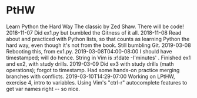 # PtHW
Learn Python the Hard Way
The classic by Zed Shaw.  There will be code!
2018-11-07  Did ex1.py but bumbled the Gitness of it all.
2018-11-08  Read about and practiced with Python lists, so that counts as learning Python the hard way, even though it's not from the book.  Still bumbling Git.
2019-03-08  Rebooting this, from ex1.py.
2019-03-08T04:00-08:00  I should have timestamped; will do hence.  String in Vim is :r!date -I'minutes' .  Finished ex1 and ex2, with study drills.
2019-03-09  Did ex3 with study drills (math operations); forgot to timestamp.  Had some hands-on practice merging branches with conflicts.
2019-03-10T14:29-07:00  Working on LPtHW, exercise 4, intro to variables.  Using Vim's "ctrl-r" autocomplete features to get var names right -- so nice.

